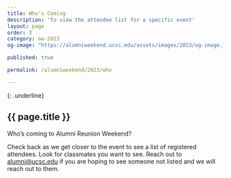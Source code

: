 ```yaml
---
title: Who's Coming
description: 'To view the attendee list for a specific event'
layout: page
order: 3
category: aw-2023
og-image: "https://alumniweekend.ucsc.edu/assets/images/2023/og-image.jpg"

published: true

permalink: /alumniweekend/2023/who

---
```

{: .underline}
## {{ page.title }}


Who’s coming to Alumni Reunion Weekend? 

Check back as we get closer to the event to see a list of registered attendees. Look for classmates you want to see. Reach out to [alumni@ucsc.edu](mailto:alumni@ucsc.edu) if you are hoping to see someone not listed and we will reach out to them. 